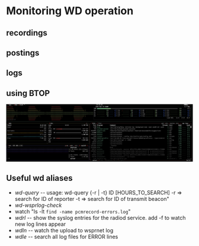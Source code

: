 # Monitoring WD operation

## recordings

## postings

## logs

## using BTOP 

![](../_images/btop.png)

## Useful wd aliases

- *wd-query* -- usage:  wd-query {-r | -t} ID [HOURS_TO_SEARCH]       -r => search for ID of reporter     -t => search for ID of transmit beacon"
- *wd-wsprlog-check* 
- watch "ls -lt `find -name pcmrecord-errors.log`"
- *wdrl* -- show the syslog entries for the radiod service.  add -f to watch new log lines appear
- *wdln* -- watch the upload to wsprnet log
- *wdle* -- search all log files for ERROR lines